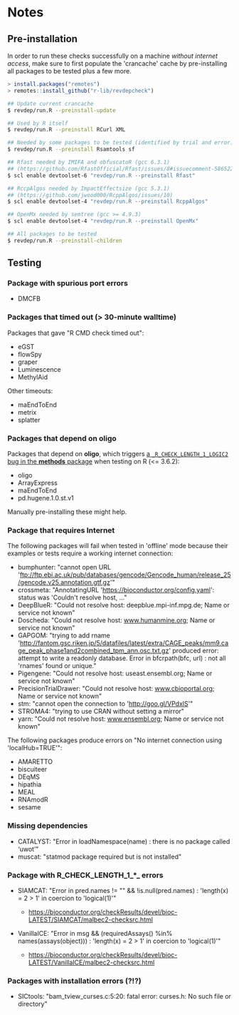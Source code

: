 # Notes

## Pre-installation

In order to run these checks successfully on a machine _without internet
access_, make sure to first populate the 'crancache' cache by pre-installing
all packages to be tested plus a few more.

```r
> install.packages("remotes")
> remotes::install_github("r-lib/revdepcheck")
```

```sh
## Update current crancache
$ revdep/run.R --preinstall-update

## Used by R itself
$ revdep/run.R --preinstall RCurl XML

## Needed by some packages to be tested (identified by trial and error)
$ revdep/run.R --preinstall Rsamtools sf

## Rfast needed by IMIFA and obfuscatoR (gcc 6.3.1)
## (https://github.com/RfastOfficial/Rfast/issues/8#issuecomment-586522490)
$ scl enable devtoolset-6 "revdep/run.R --preinstall Rfast"

## RccpAlgos needed by ImpactEffectsize (gcc 5.3.1)
## (https://github.com/jwood000/RcppAlgos/issues/10)
$ scl enable devtoolset-4 "revdep/run.R --preinstall RcppAlgos"

## OpenMx needed by semtree (gcc >= 4.9.3)
$ scl enable devtoolset-4 "revdep/run.R --preinstall OpenMx"

## All packages to be tested
$ revdep/run.R --preinstall-children
```


## Testing

### Package with spurious port errors

* DMCFB


### Packages that timed out (> 30-minute walltime)

Packages that gave "R CMD check timed out":

* eGST
* flowSpy
* graper
* Luminescence
* MethylAid

Other timeouts:

* maEndToEnd
* metrix
* splatter


### Packages that depend on **oligo**

Packages that depend on **oligo**, which triggers [a `_R_CHECK_LENGTH_1_LOGIC2` bug in the **methods** package](https://stat.ethz.ch/pipermail/r-devel/2019-June/078049.html) when testing on R (<= 3.6.2):

 * oligo
 * ArrayExpress
 * maEndToEnd
 * pd.hugene.1.0.st.v1

Manually pre-installing these might help.




### Package that requires Internet

The following packages will fail when tested in 'offline' mode because
their examples or tests require a working internet connection:

* bumphunter: "cannot open URL 'ftp://ftp.ebi.ac.uk/pub/databases/gencode/Gencode_human/release_25/gencode.v25.annotation.gtf.gz'"
* crossmeta: "AnnotatingURL 'https://bioconductor.org/config.yaml': status was 'Couldn't resolve host, ..."
* DeepBlueR: "Could not resolve host: deepblue.mpi-inf.mpg.de; Name or service not known"
* Doscheda: "Could not resolve host: www.humanmine.org; Name or service not known"
* GAPGOM: "trying to add rname 'http://fantom.gsc.riken.jp/5/datafiles/latest/extra/CAGE_peaks/mm9.cage_peak_phase1and2combined_tpm_ann.osc.txt.gz' produced error: attempt to write a readonly database. Error in bfcrpath(bfc, url) : not all 'rnames' found or unique."
* Pigengene: "Could not resolve host: useast.ensembl.org; Name or service not known"
* PrecisionTrialDrawer: "Could not resolve host: www.cbioportal.org; Name or service not known"
* stm: "cannot open the connection to 'http://goo.gl/VPdxlS'"
* STROMA4: "trying to use CRAN without setting a mirror"
* yarn: "Could not resolve host: www.ensembl.org; Name or service not known"

The following packages produce errors on "No internet connection using 'localHub=TRUE'":

* AMARETTO
* biscuiteer
* DEqMS
* hipathia
* MEAL
* RNAmodR
* sesame


### Missing dependencies

* CATALYST: "Error in loadNamespace(name) : there is no package called ‘uwot’"
* muscat: "statmod package required but is not installed"


### Package with R_CHECK_LENGTH_1_*_ errors

* SIAMCAT: "Error in pred.names != "" && !is.null(pred.names) : 'length(x) = 2 > 1' in coercion to 'logical(1)'"
  - https://bioconductor.org/checkResults/devel/bioc-LATEST/SIAMCAT/malbec2-checksrc.html
  
* VanillaICE: "Error in msg && (requiredAssays() %in% names(assays(object))) : 'length(x) = 2 > 1' in coercion to 'logical(1)'"
  - https://bioconductor.org/checkResults/devel/bioc-LATEST/VanillaICE/malbec2-checksrc.html



### Packages with installation errors (?!?)

* SICtools: "bam_tview_curses.c:5:20: fatal error: curses.h: No such file or directory"

